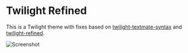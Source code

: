 # Twilight Refined

This is a Twilight theme with fixes based on [twilight-textmate-syntax](https://github.com/msmiley/twilight-textmate-syntax) and [twilight-refined](https://github.com/fredwu/twilight-refined).

![Screenshot](https://github.com/aLANparty/twilight-textmate-syntax-refined/blob/master/screenshot.png)
